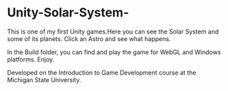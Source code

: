 # Unity-Solar-System-

This is one of my first Unity games.Here you can see the Solar System and some of its planets. Click an Astro and see what happens.

In the Build folder, you can find and play the game for WebGL and Windows platforms. Enjoy.


Developed on the Introduction to Game Development course at the Michigan State University.
